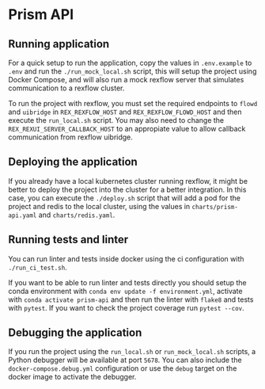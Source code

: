 # Prism API

## Running application

For a quick setup to run the application, copy the values in `.env.example` to `.env` and run the `./run_mock_local.sh` script, this will setup the project using Docker Compose, and will also run a mock rexflow server that simulates communication to a rexflow cluster.

To run the project with rexflow, you must set the required endpoints to `flowd` and `uibridge` in `REX_REXFLOW_HOST` and `REX_REXFLOW_FLOWD_HOST` and then execute the `run_local.sh` script. You may also need to change the `REX_REXUI_SERVER_CALLBACK_HOST` to an appropiate value to allow callback communication from rexflow uibridge.

## Deploying the application

If you already have a local kubernetes cluster running rexflow, it might be better to deploy the project into the cluster for a better integration. In this case, you can execute the `./deploy.sh` script that will add a pod for the project and redis to the local cluster, using the values in `charts/prism-api.yaml` and `charts/redis.yaml`.

## Running tests and linter

You can run linter and tests inside docker using the ci configuration with `./run_ci_test.sh`.

If you want to be able to run linter and tests directly you should setup the conda environment with `conda env update -f environment.yml`, activate with `conda activate prism-api` and then run the linter with `flake8` and tests with `pytest`. If you want to check the project coverage run `pytest --cov`.

## Debugging the application

If you run the project using the `run_local.sh` or `run_mock_local.sh` scripts, a Python debugger will be available at port `5678`. You can also include the `docker-compose.debug.yml` configuration or use the `debug` target on the docker image to activate the debugger.
